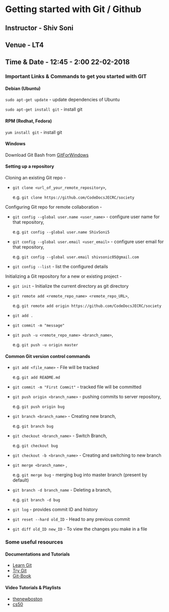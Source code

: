 # Getting started with Git / Github

## Instructor - Shiv Soni
## Venue - LT4
## Time & Date - 12:45 - 2:00 22-02-2018

### Important Links & Commands to get you started with **GIT**
#### Debian (Ubuntu)
`sudo apt-get update` - update dependencies of Ubuntu

`sudo apt-get install git` - install git
#### RPM (Redhat, Fedora)
`yum install git` - install git
#### Windows
Download Git Bash from [GitForWindows](https://gitforwindows.org)

#### Setting up a repository
Cloning an existing Git repo -
- `git clone <url_of_your_remote_repository>`,

  e.g. `git clone https://github.com/CodeDocsJECRC/society`

Configuring Git repo for remote collaboration -
- `git config --global user.name <user_name>` - configure user name for that repository,

  e.g. `git config --global user.name ShivSoni5`
- `git config --global user.email <user_email>` - configure user email for that repository,

  e.g. `git config --global user.email shivsonic05@gmail.com`
- `git config --list` - list the configured details

Initializing a Git repository for a new or existing project -
- `git init` - Initialize the current directory as git directory
- `git remote add <remote_repo_name> <remote_repo_URL>`,

  e.g. `git remote add origin https://github.com/CodeDocsJECRC/society`
- `git add .`
- `git commit -m "message"`
- `git push -u <remote_repo_name> <branch_name>`,

  e.g. `git push -u origin master`

#### Common Git version control commands
- `git add <file_name>` - File will be tracked

  e.g. `git add README.md`
- `git commit -m "First Commit"` - tracked file will be committed
- `git push origin <branch_name>` - pushing commits to server repository,

  e.g. `git push origin bug`
- `git branch <branch_name>` - Creating new branch,

  e.g. `git branch bug`
- `git checkout <branch_name>` - Switch Branch,

  e.g. `git checkout bug`
- `git checkout -b <branch_name>` - Creating and switching to new branch
- `git merge <branch_name>` ,

  e.g. `git merge bug` - merging bug into master branch (present by default)
- `git branch -d branch_name` - Deleting a branch,

  e.g. `git branch -d bug`
- `git log` - provides commit ID and history
- `git reset --hard old_ID` - Head to any previous commit
- `git diff old_ID new_ID` - To view the changes you make in a file

### Some useful resources
#### Documentations and Tutorials
- [Learn Git](https://www.atlassian.com/git/tutorials/learn-git-with-bitbucket-cloud)
- [Try Git](https://try.github.io/levels/1/challenges/1)
- [Git-Book](https://git-scm.com/book/en/v2)

#### Video Tutorials & Playlists
- [thenewboston](https://www.youtube.com/playlist?list=PL6gx4Cwl9DGAKWClAD_iKpNC0bGHxGhcx)
- [cs50](https://www.youtube.com/watch?v=MJUJ4wbFm_A)
